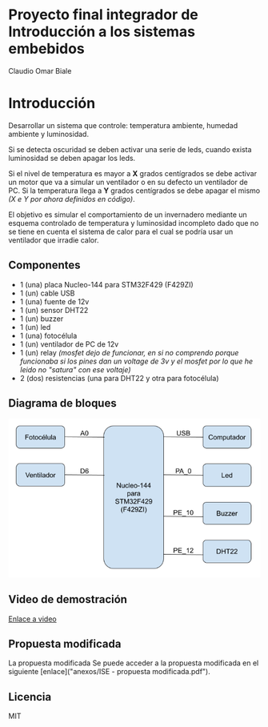 # Proyecto final integrador de Introducción a los sistemas embebidos
Claudio Omar Biale

# Introducción

Desarrollar un sistema que controle: temperatura ambiente, humedad ambiente y luminosidad.

Si se detecta oscuridad se deben activar una serie de leds, cuando exista luminosidad se deben apagar los leds.

Si el nivel de temperatura es mayor a **X** grados centígrados se debe activar un motor que va a simular un ventilador o en su defecto un ventilador de PC. Si la temperatura llega a **Y** grados centígrados se debe apagar el mismo *(X e Y por ahora definidos en código)*.

El objetivo es simular el comportamiento de un invernadero mediante un esquema controlado de temperatura y luminosidad incompleto dado que no se tiene en cuenta el sistema de calor para el cual se podría usar un ventilador que irradie calor.

## Componentes

- 1 (una) placa Nucleo-144 para STM32F429 (F429ZI)
- 1 (un) cable USB
- 1 (una) fuente de 12v
- 1 (un) sensor DHT22
- 1 (un) buzzer
- 1 (un) led
- 1 (una) fotocélula
- 1 (un) ventilador de PC de 12v
- 1 (un) relay *(mosfet dejo de funcionar, en si no comprendo porque funcionaba si los pines dan un voltage de 3v y el mosfet por lo que he leido no "satura" con ese voltaje)*
- 2 (dos) resistencias (una para DHT22 y otra para fotocélula) 

## Diagrama de bloques

![Diagrama de bloques](anexos/diagrama_ise.png)

## Video de demostración

[Enlace a video](https://youtu.be/RvUnlnfcPi0)

## Propuesta modificada

La propuesta modificada Se puede acceder a la propuesta modificada en el siguiente [enlace]("anexos/ISE - propuesta modificada.pdf"). 

## Licencia

MIT
